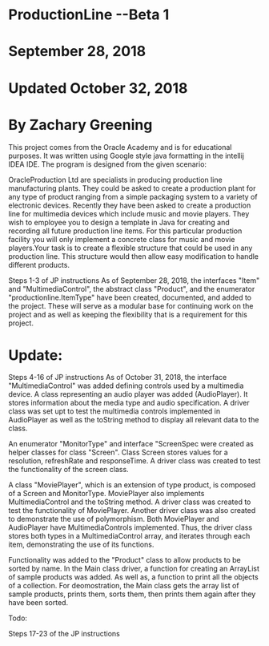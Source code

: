 # ProductionLine --Beta 1
# September 28, 2018
# Updated October 32, 2018
# By Zachary Greening

This project comes from the Oracle Academy and is for educational purposes.
It was written using Google style java formatting in the intellij IDEA IDE.
The program is designed from the given scenario:

OracleProduction Ltd are specialists in producing production line 
manufacturing plants. They could be asked to create a production plant for
any type of product ranging from a simple packaging system to a variety of 
electronic devices. Recently they have been asked to create a production 
line for multimedia devices which include music and movie players. They wish
to employee you to design a template in Java for creating and recording all
future production line items. For this particular production facility you 
will only implement a concrete class for music and movie players.Your task
is to create a flexible structure that could be used in any production line. 
This structure would then allow easy modification to handle different products.

Steps 1-3 of JP instructions
As of September 28, 2018, the interfaces "Item" and "MultimediaControl", 
the abstract class "Product", and the enumerator "productionline.ItemType" have been created,
documented, and added to the project. These will serve as a modular base for 
continuing work on the project and as well as keeping the flexibility that is
a requirement for this project.

Update:
=

Steps 4-16 of JP instructions
As of October 31, 2018, the interface "MultimediaControl" was added defining controls used by
a multimedia device. A class representing an audio player was added (AudioPlayer). It stores
information about the media type and audio specification. A driver class was set upt to test
the multimedia controls implemented in AudioPlayer as well as the toString method to display 
all relevant data to the class. 

An enumerator "MonitorType" and interface "ScreenSpec were
created as helper classes for class "Screen". Class Screen stores values for a resolution,
refreshRate and responseTime. A driver class was created to test the functionality of the 
screen class.

A class "MoviePlayer", which is an extension of type product, is composed of a Screen and 
MonitorType. MoviePlayer also implements MultimediaControl and the toString method. A
driver class was created to test the functionality of MoviePlayer. Another driver class
was also created to demonstrate the use of polymorphism. Both MoviePlayer and AudioPlayer
have MultimediaControls implemented. Thus, the driver class stores both types in a
MultimediaControl array, and iterates through each item, demonstrating the use of its
functions. 

Functionality was added to the "Product" class to allow products to be sorted by name.
In the Main class driver, a function for creating an ArrayList of sample products was added. As
well as, a function to print all the objects of a collection. For deomostration, the Main class gets
the array list of sample products, prints them, sorts them, then prints them again after they have been
sorted.

Todo:

Steps 17-23 of the JP instructions
